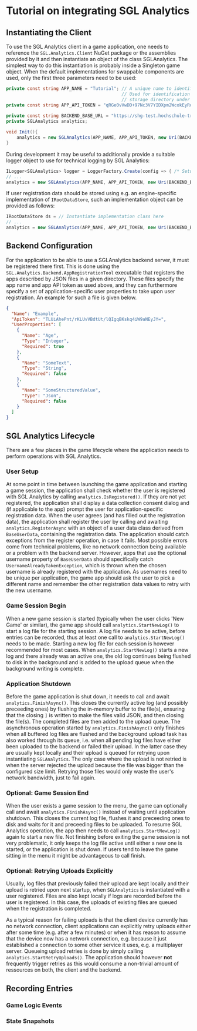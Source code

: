 # Tutorial on integrating SGL Analytics

## Instantiating the Client

To use the SGL Analytics client in a game application, one needs to reference the `SGL.Analytics.Client` NuGet package or the assemblies provided by it and then instantiate an object of the class SGLAnalytics.
The simplest way to do this instantiation is probably inside a Singleton game object.
When the default implementations for swappable components are used, only the first three parameters need to be used:
```csharp
private const string APP_NAME = "Tutorial"; // A unique name to identify the application
                                            // Used for identification with the backend and to generate the local default
                                            // storage directory under the user's AppData directory.
private const string APP_API_TOKEN = "qRGe0vVwDD+97Nc3V7YIDXpm2WcokEyRdwIdbHwlzHw="; // Specific for the app
                                                                                     // Can be generated using SGL.Analytics.Backend.AppRegistrationTool.
private const string BACKEND_BASE_URL = "https://shg-test.hochschule-trier.de"; // Address of the backend server to use
private SGLAnalytics analytics;

void Init(){
    analytics = new SGLAnalytics(APP_NAME, APP_API_TOKEN, new Uri(BACKEND_BASE_URL));
}
```

During development it may be useful to additionally provide a suitable logger object to use for technical logging by SGL Analytics:
```csharp
ILogger<SGLAnalytics> logger = LoggerFactory.Create(config => { /* Setup providers */ }).CreateLogger<SGLAnalytics>();
// ...
analytics = new SGLAnalytics(APP_NAME, APP_API_TOKEN, new Uri(BACKEND_BASE_URL), diagnosticsLogger: logger);
```

If user registration data should be stored using e.g. an engine-specific implementation of `IRootDataStore`, such an implementation object can be provided as follows:
```csharp
IRootDataStore ds = // Instantiate implementation class here
// ...
analytics = new SGLAnalytics(APP_NAME, APP_API_TOKEN, new Uri(BACKEND_BASE_URL), rootDataStore: ds);
```

## Backend Configuration

For the application to be able to use a SGLAnalytics backend server, it must be registered there first.
This is done using the `SGL.Analytics.Backend.AppRegistrationTool` executable that registers the apps described by JSON files in a given directory.
These files specify the app name and app API token as used above, and they can furthermore specify a set of application-specific user properties to take upon user registration.
An example for such a file is given below.
```json
{
  "Name": "Example",
  "ApiToken": "TLUiAhePnt/rKLUvVBdtUt/lQIgqBKskq4iW9aNEyJY=",
  "UserProperties": [
    {
      "Name": "Age",
      "Type": "Integer",
      "Required": true
    },
    {
      "Name": "SomeText",
      "Type": "String",
      "Required": false
    },
    {
      "Name": "SomeStructuredValue",
      "Type": "Json",
      "Required": false
    }
  ]
}
```

## SGL Analytics Lifecycle

There are a few places in the game lifecycle where the application needs to perform operations with SGL Analytics.

### User Setup

At some point in time between launching the game application and starting a game session, the application shall check whether the user is registered with SGL Analytics by calling `analytics.IsRegistered()`.
If they are not yet registered, the application shall display a data collection consent dialog and (if applicable to the app) prompt the user for application-specific registration data.
When the user agrees (and has filled out the registration data), the application shall register the user by calling and awaiting `analytics.RegisterAsync` with an object of a user data class derived from `BaseUserData`, containing the registration data.
The application should catch exceptions from the register operation, in case it fails.
Most possible errors come from technical problems, like no network connection being available or a problem with the backend server.
However, apps that use the optional username property of `BaseUserData` should specifically catch `UsernameAlreadyTakenException`, which is thrown when the chosen username is already registered with the application.
As usernames need to be unique per application, the game app should ask the user to pick a different name and remember the other registration data values to retry with the new username.

### Game Session Begin

When a new game session is started (typically when the user clicks 'New Game' or similar), the game app should call `analytics.StartNewLog()` to start a log file for the starting session.
A log file needs to be active, before entries can be recorded, thus at least one call to `analytics.StartNewLog()` needs to be made.
Starting a new log file for each session is however recommended for most cases.
When `analytics.StartNewLog()` starts a new log and there already was an active one, the old log continues being flushed to disk in the background and is added to the upload queue when the background writing is complete.

### Application Shutdown

Before the game application is shut down, it needs to call and await `analytics.FinishAsync()`.
This closes the currently active log (and possibly preceeding ones) by flushing the in-memory buffer to the file(s), ensuring that the closing `]` is written to make the files valid JSON, and then closing the file(s).
The completed files are then added to the upload queue.
The asynchronous operation started by `analytics.FinishAsync()` only finishes when all buffered log files are flushed and the background upload task has also worked through its queue, i.e. when all pending log files have either been uploaded to the backend or failed their upload.
In the latter case they are usually kept locally and their upload is queued for retrying upon instantiating `SGLAnalytics`.
The only case where the upload is not retried is when the server rejected the upload because the file was bigger than the configured size limit. Retrying those files would only waste the user's network bandwidth, just to fail again.

### Optional: Game Session End

When the user exists a game session to the menu, the game can optionally call and await `analytics.FinishAsync()` instead of waiting until application shutdown.
This closes the current log file, flushes it and preceeding ones to disk and waits for it and preceeding files to be uploaded.
To resume SGL Analytics operation, the app then needs to call `analytics.StartNewLog()` again to start a new file.
Not finishing before exiting the game session is not very problematic, it only keeps the log file active until either a new one is started, or the application is shut down.
If users tend to leave the game sitting in the menu it might be advantageous to call finish.

### Optional: Retrying Uploads Explicitly

Usually, log files that previously failed their upload are kept locally and their upload is retried upon next startup, when `SGLAnalytics` is instantiated with a user registered.
Files are also kept locally if logs are recorded before the user is registered.
In this case, the uploads of existing files are queued when the registration is completed.

As a typical reason for failing uploads is that the client device currently has no network connection, client applications can explicitly retry uploads either after some time (e.g. after a few minutes) or when it has reason to assume that the device now has a network connection, e.g. because it just established a connection to some other service it uses, e.g. a multiplayer server.
Queueing upload retries is done by simply calling `analytics.StartRetryUploads()`.
The application should however **not** frequently trigger retries as this would consume a non-trivial amount of ressources on both, the client and the backend.

## Recording Entries

### Game Logic Events

### State Snapshots
